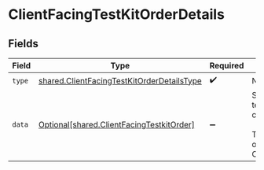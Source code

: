 # ClientFacingTestKitOrderDetails


## Fields

| Field                                                                                                    | Type                                                                                                     | Required                                                                                                 | Description                                                                                              |
| -------------------------------------------------------------------------------------------------------- | -------------------------------------------------------------------------------------------------------- | -------------------------------------------------------------------------------------------------------- | -------------------------------------------------------------------------------------------------------- |
| `type`                                                                                                   | [shared.ClientFacingTestKitOrderDetailsType](../../models/shared/clientfacingtestkitorderdetailstype.md) | :heavy_check_mark:                                                                                       | N/A                                                                                                      |
| `data`                                                                                                   | [Optional[shared.ClientFacingTestkitOrder]](../../models/shared/clientfacingtestkitorder.md)             | :heavy_minus_sign:                                                                                       | Schema for a testkit order in the client facing API.<br/><br/>To be used as part of a ClientFacingOrder. |